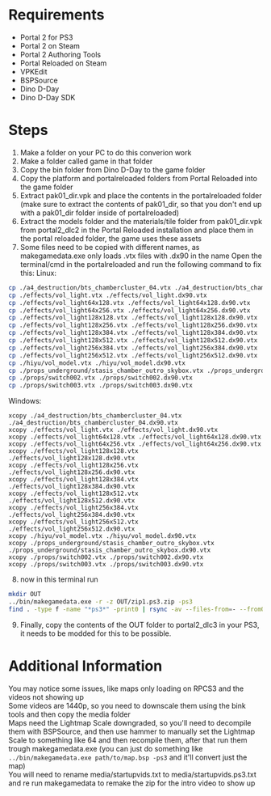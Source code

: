 # Requirements
- Portal 2 for PS3
- Portal 2 on Steam
- Portal 2 Authoring Tools
- Portal Reloaded on Steam
- VPKEdit
- BSPSource
- Dino D-Day
- Dino D-Day SDK

# Steps
1. Make a folder on your PC to do this converion work
2. Make a folder called game in that folder
3. Copy the bin folder from Dino D-Day to the game folder
4. Copy the platform and portalreloaded folders from Portal Reloaded into the game folder
5. Extract pak01_dir.vpk and place the contents in the portalreloaded folder (make sure to extract the contents of pak01_dir, so that you don't end up with a pak01_dir folder inside of portalreloaded)
6. Extract the models folder and the materials/tile folder from pak01_dir.vpk from portal2_dlc2 in the Portal Reloaded installation and place them in the portal reloaded folder, the game uses these assets
7. Some files need to be copied with different names, as makegamedata.exe only loads .vtx files with .dx90 in the name
Open the terminal/cmd in the portalreloaded and run the following command to fix this:
Linux:
```sh
cp ./a4_destruction/bts_chambercluster_04.vtx ./a4_destruction/bts_chambercluster_04.dx90.vtx
cp ./effects/vol_light.vtx ./effects/vol_light.dx90.vtx
cp ./effects/vol_light64x128.vtx ./effects/vol_light64x128.dx90.vtx
cp ./effects/vol_light64x256.vtx ./effects/vol_light64x256.dx90.vtx
cp ./effects/vol_light128x128.vtx ./effects/vol_light128x128.dx90.vtx
cp ./effects/vol_light128x256.vtx ./effects/vol_light128x256.dx90.vtx
cp ./effects/vol_light128x384.vtx ./effects/vol_light128x384.dx90.vtx
cp ./effects/vol_light128x512.vtx ./effects/vol_light128x512.dx90.vtx
cp ./effects/vol_light256x384.vtx ./effects/vol_light256x384.dx90.vtx
cp ./effects/vol_light256x512.vtx ./effects/vol_light256x512.dx90.vtx
cp ./hiyu/vol_model.vtx ./hiyu/vol_model.dx90.vtx
cp ./props_underground/stasis_chamber_outro_skybox.vtx ./props_underground/stasis_chamber_outro_skybox.dx90.vtx
cp ./props/switch002.vtx ./props/switch002.dx90.vtx 
cp ./props/switch003.vtx ./props/switch003.dx90.vtx
```

Windows:
```
xcopy ./a4_destruction/bts_chambercluster_04.vtx ./a4_destruction/bts_chambercluster_04.dx90.vtx
xcopy ./effects/vol_light.vtx ./effects/vol_light.dx90.vtx
xcopy ./effects/vol_light64x128.vtx ./effects/vol_light64x128.dx90.vtx
xcopy ./effects/vol_light64x256.vtx ./effects/vol_light64x256.dx90.vtx
xcopy ./effects/vol_light128x128.vtx ./effects/vol_light128x128.dx90.vtx
xcopy ./effects/vol_light128x256.vtx ./effects/vol_light128x256.dx90.vtx
xcopy ./effects/vol_light128x384.vtx ./effects/vol_light128x384.dx90.vtx
xcopy ./effects/vol_light128x512.vtx ./effects/vol_light128x512.dx90.vtx
xcopy ./effects/vol_light256x384.vtx ./effects/vol_light256x384.dx90.vtx
xcopy ./effects/vol_light256x512.vtx ./effects/vol_light256x512.dx90.vtx
xcopy ./hiyu/vol_model.vtx ./hiyu/vol_model.dx90.vtx
xcopy ./props_underground/stasis_chamber_outro_skybox.vtx ./props_underground/stasis_chamber_outro_skybox.dx90.vtx
xcopy ./props/switch002.vtx ./props/switch002.dx90.vtx 
xcopy ./props/switch003.vtx ./props/switch003.dx90.vtx
```

8. now in this terminal run 
```sh
mkdir OUT
../bin/makegamedata.exe -r -z OUT/zip1.ps3.zip -ps3
find . -type f -name "*ps3*" -print0 | rsync -av --files-from=- --from0 --relative . OUT/ # TODO: This only works in Linux, it copies all the files with .ps3. in the name so that we only copy the files we actually need, need to find a Windows Version
```
9. Finally, copy the contents of the OUT folder to portal2_dlc3 in your PS3, it needs to be modded for this to be possible.
   
# Additional Information
You may notice some issues, like maps only loading on RPCS3 and the videos not showing up  
Some videos are 1440p, so you need to downscale them using the bink tools and then copy the media folder   
Maps need the Lightmap Scale downgraded, so you'll need to decompile them with BSPSource, and then use hammer to manually set the Lightmap Scale to something like 64 and then recompile them, after that run them trough makegamedata.exe (you can just do something like `../bin/makegamedata.exe path/to/map.bsp -ps3` and it'll convert just the map)  
You will need to rename media/startupvids.txt to media/startupvids.ps3.txt and re run makegamedata to remake the zip for the intro video to show up  

